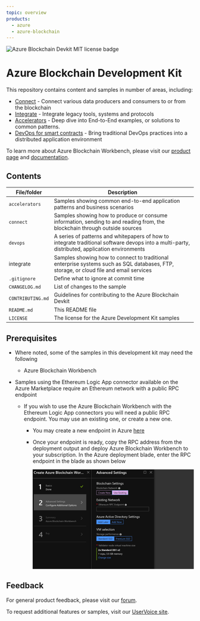```yaml
---
topic: overview
products:
  - azure
  - azure-blockchain	
---
```


![Azure Blockchain Devkit MIT license badge](https://img.shields.io/badge/license-MIT-green.svg)
# Azure Blockchain Development Kit

This repository contains content and samples in number of areas, including:

-   [Connect](https://github.com/Azure-Samples/blockchain/tree/master/blockchain-development-kit/connect) - Connect various data producers and consumers to or from the blockchain
-   [Integrate](https://github.com/Azure-Samples/blockchain/tree/master/blockchain-development-kit/integrate) - Integrate legacy tools, systems and protocols
-   [Accelerators](https://github.com/Azure-Samples/blockchain/tree/master/blockchain-development-kit/accelerators) - Deep dive into End-to-End examples, or solutions to common patterns.
-   [DevOps for smart contracts](https://github.com/Azure-Samples/blockchain/tree/master/blockchain-development-kit/devops) - Bring traditional DevOps practices into a distributed application environment

To learn more about Azure Blockchain Workbench, please visit our [product page](https://aka.ms/workbenchdocs) and [documentation](http://azure.microsoft.com/en-us/features/blockchain-workbench).


## Contents

| File/folder       | Description                                                  |
| ----------------- | ------------------------------------------------------------ |
| `accelerators`    | Samples showing common end-to-end application patterns and business scenarios |
| `connect`         | Samples showing how to produce or consume information, sending to and reading from, the blockchain through outside sources |
| `devops`          | A series of patterns and whitepapers of how to integrate traditional software devops into a multi-party, distributed, application environments |
| integrate         | Samples showing how to connect to traditional enterprise systems such as SQL databases, FTP, storage, or cloud file and email services |
| `.gitignore`      | Define what to ignore at commit time                         |
| `CHANGELOG.md`    | List of changes to the sample                                |
| `CONTRIBUTING.md` | Guidelines for contributing to the Azure Blockchain Devkit   |
| `README.md`       | This README file                                             |
| `LICENSE`         | The license for the Azure Development Kit samples            |
## Prerequisites
- Where noted, some of the samples in this development kit may need the following

  - Azure Blockchain Workbench
- Samples using the Ethereum Logic App connector available on the Azure Marketplace require an Ethereum network with a public RPC endpoint

  - If you wish to use the Azure Blockchain Workbench with the Ethereum Logic App connectors you will need a public RPC endpoint. You may use an existing one, or create a new one. 

    - You may create a new endpoint in Azure [here](https://portal.azure.com/?pub_source=email&pub_status=success#create/microsoft-azure-blockchain.azure-blockchain-ethereumethereum-poa-consortium)

    - Once your endpoint is ready, copy the RPC address from the deployment output and deploy Azure Blockchain Workbench to your subscription. In the Azure deployment blade, enter the RPC endpoint in the blade as shown below

      ![](./media/wbdeployment.PNG.jpg)

## Feedback
For general product feedback, please visit our [forum](https://techcommunity.microsoft.com/t5/Blockchain/bd-p/AzureBlockchain&data=02).

To request additional features or samples, visit our [UserVoice site](https://feedback.azure.com/forums/586780-blockchain&data=02).
